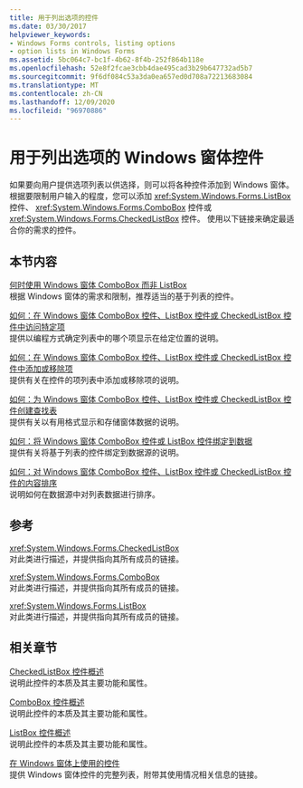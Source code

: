 ```yaml
---
title: 用于列出选项的控件
ms.date: 03/30/2017
helpviewer_keywords:
- Windows Forms controls, listing options
- option lists in Windows Forms
ms.assetid: 5bc064c7-bc1f-4b62-8f4b-252f864b118e
ms.openlocfilehash: 52e8f2fcae3cbb4dae495cad3b29b647732ad5b7
ms.sourcegitcommit: 9f6df084c53a3da0ea657ed0d708a72213683084
ms.translationtype: MT
ms.contentlocale: zh-CN
ms.lasthandoff: 12/09/2020
ms.locfileid: "96970886"
---
```

# <a name="windows-forms-controls-used-to-list-options"></a>用于列出选项的 Windows 窗体控件
如果要向用户提供选项列表以供选择，则可以将各种控件添加到 Windows 窗体。 根据要限制用户输入的程度，您可以添加 <xref:System.Windows.Forms.ListBox> 控件、 <xref:System.Windows.Forms.ComboBox> 控件或 <xref:System.Windows.Forms.CheckedListBox> 控件。 使用以下链接来确定最适合你的需求的控件。  
  
## <a name="in-this-section"></a>本节内容  
 [何时使用 Windows 窗体 ComboBox 而非 ListBox](when-to-use-a-windows-forms-combobox-instead-of-a-listbox.md)  
 根据 Windows 窗体的需求和限制，推荐适当的基于列表的控件。  
  
 [如何：在 Windows 窗体 ComboBox 控件、ListBox 控件或 CheckedListBox 控件中访问特定项](access-specific-items-in-a-wf-combobox-listbox-or-checkedlistbox.md)  
 提供以编程方式确定列表中的哪个项显示在给定位置的说明。  
  
 [如何：在 Windows 窗体 ComboBox 控件、ListBox 控件或 CheckedListBox 控件中添加或移除项](add-and-remove-items-from-a-wf-combobox.md)  
 提供有关在控件的项列表中添加或移除项的说明。  
  
 [如何：为 Windows 窗体 ComboBox 控件、ListBox 控件或 CheckedListBox 控件创建查找表](create-a-lookup-table-for-a-wf-combobox-listbox.md)  
 提供有关以有用格式显示和存储窗体数据的说明。  
  
 [如何：将 Windows 窗体 ComboBox 控件或 ListBox 控件绑定到数据](how-to-bind-a-windows-forms-combobox-or-listbox-control-to-data.md)  
 提供有关将基于列表的控件绑定到数据源的说明。  
  
 [如何：对 Windows 窗体 ComboBox 控件、ListBox 控件或 CheckedListBox 控件的内容排序](sort-the-contents-of-a-wf-combobox-listbox-or-checkedlistbox-control.md)  
 说明如何在数据源中对列表数据进行排序。  
  
## <a name="reference"></a>参考  
 <xref:System.Windows.Forms.CheckedListBox>  
 对此类进行描述，并提供指向其所有成员的链接。  
  
 <xref:System.Windows.Forms.ComboBox>  
 对此类进行描述，并提供指向其所有成员的链接。  
  
 <xref:System.Windows.Forms.ListBox>  
 对此类进行描述，并提供指向其所有成员的链接。  
  
## <a name="related-sections"></a>相关章节  
 [CheckedListBox 控件概述](checkedlistbox-control-overview-windows-forms.md)  
 说明此控件的本质及其主要功能和属性。  
  
 [ComboBox 控件概述](combobox-control-overview-windows-forms.md)  
 说明此控件的本质及其主要功能和属性。  
  
 [ListBox 控件概述](listbox-control-overview-windows-forms.md)  
 说明此控件的本质及其主要功能和属性。  
  
 [在 Windows 窗体上使用的控件](controls-to-use-on-windows-forms.md)  
 提供 Windows 窗体控件的完整列表，附带其使用情况相关信息的链接。
